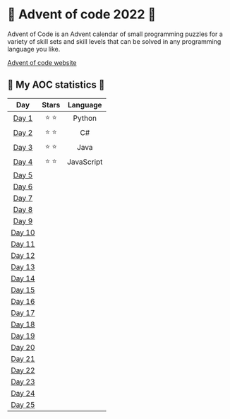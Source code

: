 # 🎄 **Advent of code 2022** 🎄

Advent of Code is an Advent calendar of small programming puzzles for a variety of skill sets and skill levels that can be solved in any programming language you like.

[Advent of code website](https://adventofcode.com)


## 🎄 **My AOC statistics** 🎄
| **Day**  | **Stars** | **Language** |
|:--------:|:---------:|:------------:|
|  [Day 1](https://github.com/MaximilianMcC/Advent-of-code-2022/tree/main/Day1)   | ⭐ ⭐     | Python       |
|  [Day 2](https://github.com/MaximilianMcC/Advent-of-code-2022/tree/main/Day2)   | ⭐ ⭐     | C#           |
|  [Day 3](https://github.com/MaximilianMcC/Advent-of-code-2022/tree/main/Day3)   | ⭐ ⭐     | Java         |
|  [Day 4](https://github.com/MaximilianMcC/Advent-of-code-2022/tree/main/Day4)   | ⭐ ⭐     | JavaScript   |
|  [Day 5](https://github.com/MaximilianMcC/Advent-of-code-2022/tree/main/Day5)   |           |              |
|  [Day 6](https://github.com/MaximilianMcC/Advent-of-code-2022/tree/main/Day6)   |           |              |
|  [Day 7](https://github.com/MaximilianMcC/Advent-of-code-2022/tree/main/Day7)   |           |              |
|  [Day 8](https://github.com/MaximilianMcC/Advent-of-code-2022/tree/main/Day8)   |           |              |
|  [Day 9](https://github.com/MaximilianMcC/Advent-of-code-2022/tree/main/Day9)   |           |              |
|  [Day 10](https://github.com/MaximilianMcC/Advent-of-code-2022/tree/main/Day10)  |           |              |
|  [Day 11](https://github.com/MaximilianMcC/Advent-of-code-2022/tree/main/Day11)  |           |              |
|  [Day 12](https://github.com/MaximilianMcC/Advent-of-code-2022/tree/main/Day12)  |           |              |
|  [Day 13](https://github.com/MaximilianMcC/Advent-of-code-2022/tree/main/Day13)  |           |              |
|  [Day 14](https://github.com/MaximilianMcC/Advent-of-code-2022/tree/main/Day14)  |           |              |
|  [Day 15](https://github.com/MaximilianMcC/Advent-of-code-2022/tree/main/Day15)  |           |              |
|  [Day 16](https://github.com/MaximilianMcC/Advent-of-code-2022/tree/main/Day16)  |           |              |
|  [Day 17](https://github.com/MaximilianMcC/Advent-of-code-2022/tree/main/Day17)  |           |              |
|  [Day 18](https://github.com/MaximilianMcC/Advent-of-code-2022/tree/main/Day18)  |           |              |
|  [Day 19](https://github.com/MaximilianMcC/Advent-of-code-2022/tree/main/Day19)  |           |              |
|  [Day 20](https://github.com/MaximilianMcC/Advent-of-code-2022/tree/main/Day20)  |           |              |
|  [Day 21](https://github.com/MaximilianMcC/Advent-of-code-2022/tree/main/Day21)  |           |              |
|  [Day 22](https://github.com/MaximilianMcC/Advent-of-code-2022/tree/main/Day22)  |           |              |
|  [Day 23](https://github.com/MaximilianMcC/Advent-of-code-2022/tree/main/Day23)  |           |              |
|  [Day 24](https://github.com/MaximilianMcC/Advent-of-code-2022/tree/main/Day24)  |           |              |
|  [Day 25](https://github.com/MaximilianMcC/Advent-of-code-2022/tree/main/Day25)  |           |              |
